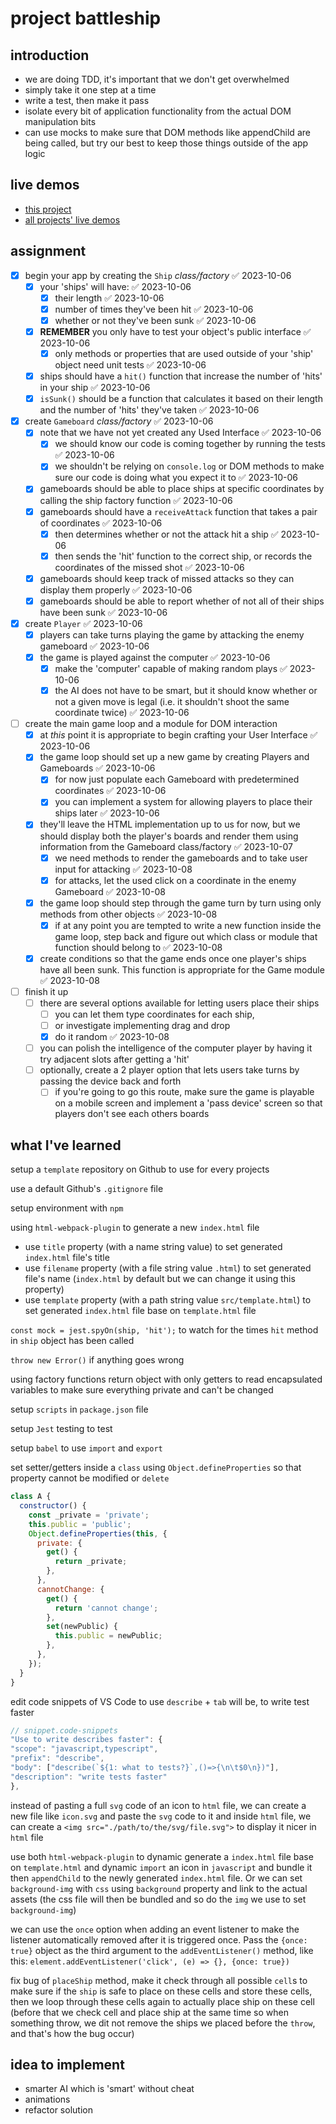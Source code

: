 # project battleship

## introduction

- we are doing TDD, it's important that we don't get overwhelmed
- simply take it one step at a time
- write a test, then make it pass
- isolate every bit of application functionality from the actual DOM manipulation bits
- can use mocks to make sure that DOM methods like appendChild are being called, but try our best to keep those things outside of the app logic

## live demos

- [this project](https://minhhoccode111.github.io/battleship-top/)
- [all projects' live demos](https://minhhoccode111.github.io/all-projects-live-demos/)

## assignment

- [x] begin your app by creating the `Ship` _class/factory_ ✅ 2023-10-06
  - [x] your 'ships' will have: ✅ 2023-10-06
    - [x] their length ✅ 2023-10-06
    - [x] number of times they've been hit ✅ 2023-10-06
    - [x] whether or not they've been sunk ✅ 2023-10-06
  - [x] **REMEMBER** you only have to test your object's public interface ✅ 2023-10-06
    - [x] only methods or properties that are used outside of your 'ship' object need unit tests ✅ 2023-10-06
  - [x] ships should have a `hit()` function that increase the number of 'hits' in your ship ✅ 2023-10-06
  - [x] `isSunk()` should be a function that calculates it based on their length and the number of 'hits' they've taken ✅ 2023-10-06
- [x] create `Gameboard` _class/factory_ ✅ 2023-10-06
  - [x] note that we have not yet created any Used Interface ✅ 2023-10-06
    - [x] we should know our code is coming together by running the tests ✅ 2023-10-06
    - [x] we shouldn't be relying on `console.log` or DOM methods to make sure our code is doing what you expect it to ✅ 2023-10-06
  - [x] gameboards should be able to place ships at specific coordinates by calling the ship factory function ✅ 2023-10-06
  - [x] gameboards should have a `receiveAttack` function that takes a pair of coordinates ✅ 2023-10-06
    - [x] then determines whether or not the attack hit a ship ✅ 2023-10-06
    - [x] then sends the 'hit' function to the correct ship, or records the coordinates of the missed shot ✅ 2023-10-06
  - [x] gameboards should keep track of missed attacks so they can display them properly ✅ 2023-10-06
  - [x] gameboards should be able to report whether of not all of their ships have been sunk ✅ 2023-10-06
- [x] create `Player` ✅ 2023-10-06
  - [x] players can take turns playing the game by attacking the enemy gameboard ✅ 2023-10-06
  - [x] the game is played against the computer ✅ 2023-10-06
    - [x] make the 'computer' capable of making random plays ✅ 2023-10-06
    - [x] the AI does not have to be smart, but it should know whether or not a given move is legal (i.e. it shouldn't shoot the same coordinate twice) ✅ 2023-10-06
- [ ] create the main game loop and a module for DOM interaction
  - [x] at _this_ point it is appropriate to begin crafting your User Interface ✅ 2023-10-06
  - [x] the game loop should set up a new game by creating Players and Gameboards ✅ 2023-10-06
    - [x] for now just populate each Gameboard with predetermined coordinates ✅ 2023-10-06
    - [x] you can implement a system for allowing players to place their ships later ✅ 2023-10-06
  - [x] they'll leave the HTML implementation up to us for now, but we should display both the player's boards and render them using information from the Gameboard class/factory ✅ 2023-10-07
    - [x] we need methods to render the gameboards and to take user input for attacking ✅ 2023-10-08
    - [x] for attacks, let the used click on a coordinate in the enemy Gameboard ✅ 2023-10-08
  - [x] the game loop should step through the game turn by turn using only methods from other objects ✅ 2023-10-08
    - [x] if at any point you are tempted to write a new function inside the game loop, step back and figure out which class or module that function should belong to ✅ 2023-10-08
  - [x] create conditions so that the game ends once one player's ships have all been sunk. This function is appropriate for the Game module ✅ 2023-10-08
- [ ] finish it up
  - [ ] there are several options available for letting users place their ships
    - [ ] you can let them type coordinates for each ship,
    - [ ] or investigate implementing drag and drop
    - [x] do it random ✅ 2023-10-08
  - [ ] you can polish the intelligence of the computer player by having it try adjacent slots after getting a 'hit'
  - [ ] optionally, create a 2 player option that lets users take turns by passing the device back and forth
    - [ ] if you're going to go this route, make sure the game is playable on a mobile screen and implement a 'pass device' screen so that players don't see each others boards

## what I've learned

setup a `template` repository on Github to use for every projects

use a default Github's `.gitignore` file

setup environment with `npm`

using `html-webpack-plugin` to generate a new `index.html` file

- use `title` property (with a name string value) to set generated `index.html` file's title
- use `filename` property (with a file string value `.html`) to set generated file's name (`index.html` by default but we can change it using this property)
- use `template` property (with a path string value `src/template.html`) to set generated `index.html` file base on `template.html` file

`const mock = jest.spyOn(ship, 'hit');` to watch for the times `hit` method in `ship` object has been called

`throw new Error()` if anything goes wrong

using factory functions return object with only getters to read encapsulated variables to make sure everything private and can't be changed

setup `scripts` in `package.json` file

setup `Jest` testing to test

setup `babel` to use `import` and `export`

set setter/getters inside a `class` using `Object.defineProperties` so that property cannot be modified or `delete`

```js
class A {
  constructor() {
    const _private = 'private';
    this.public = 'public';
    Object.defineProperties(this, {
      private: {
        get() {
          return _private;
        },
      },
      cannotChange: {
        get() {
          return 'cannot change';
        },
        set(newPublic) {
          this.public = newPublic;
        },
      },
    });
  }
}
```

edit code snippets of VS Code to use `describe` + `tab` will be, to write test faster

```js
// snippet.code-snippets
"Use to write describes faster": {
"scope": "javascript,typescript",
"prefix": "describe",
"body": ["describe(`${1: what to tests?}`,()=>{\n\t$0\n})"],
"description": "write tests faster"
},
```

instead of pasting a full `svg` code of an icon to `html` file, we can create a new file like `icon.svg` and paste the `svg` code to it and inside `html` file, we can create a `<img src="./path/to/the/svg/file.svg">` to display it nicer in `html` file

use both `html-webpack-plugin` to dynamic generate a `index.html` file base on `template.html` and dynamic `import` an icon in `javascript` and bundle it then `appendChild` to the newly generated `index.html` file. Or we can set `background-img` with `css` using `background` property and link to the actual assets (the css file will then be bundled and so do the `img` we use to set `background-img`)

we can use the `once` option when adding an event listener to make the listener automatically removed after it is triggered once. Pass the `{once: true}` object as the third argument to the `addEventListener()` method, like this: `element.addEventListener('click', (e) => {}, {once: true})`

fix bug of `placeShip` method, make it check through all possible `cell`s to make sure if the `ship` is safe to place on these cells and store these cells, then we loop through these cells again to actually place ship on these cell (before that we check cell and place ship at the same time so when something throw, we dit not remove the ships we placed before the `throw`, and that's how the bug occur)

## idea to implement

- smarter AI which is 'smart' without cheat
- animations
- refactor solution
